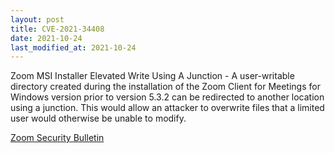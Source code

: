 ```yaml
---
layout: post
title: CVE-2021-34408
date: 2021-10-24
last_modified_at: 2021-10-24
---
```


Zoom MSI Installer Elevated Write Using A Junction - A user-writable directory created during the installation of the Zoom Client for Meetings for Windows version prior to version 5.3.2 can be redirected to another location using a junction. This would allow an attacker to overwrite files that a limited user would otherwise be unable to modify.

[Zoom Security Bulletin](https://explore.zoom.us/en/trust/security/security-bulletin/)